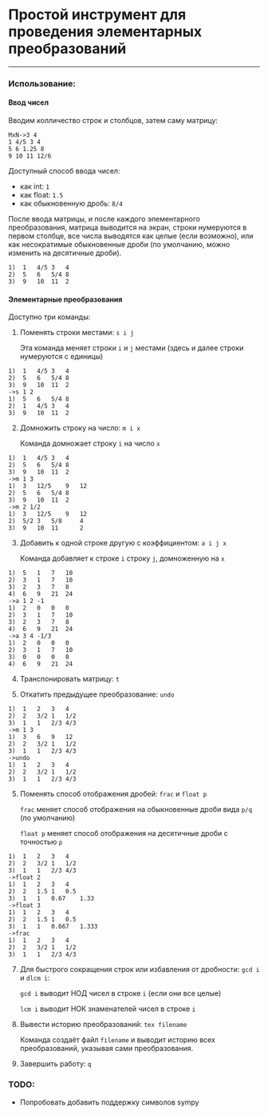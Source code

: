 # Простой инструмент для проведения элементарных преобразований

---

### Использование:
#### Ввод чисел
Вводим колличество строк и столбцов, затем саму матрицу:
```pycon
MxN->3 4
1 4/5 3 4
5 6 1.25 8
9 10 11 12/6
```
Доступный способ ввода чисел:
* как int: `1`
* как float: `1.5`
* как обыкновенную дробь: `8/4`

После ввода матрицы, и после каждого элементарного преобразования,
матрица выводится на экран, строки нумеруются в первом столбце, все числа выводятся как целые
(если возможно), или как несократимые обыкновенные дроби (по умолчанию, можно изменить на десятичные дроби).

```pycon
1)  1   4/5 3   4
2)  5   6   5/4 8
3)  9   10  11  2
```

#### Элементарные преобразования

Доступно три команды: 
1. Поменять строки местами: `s i j`
    
    Эта команда меняет строки `i` и `j` местами (здесь и далее строки
нумеруются с единицы)
```pycon
1)  1   4/5 3   4
2)  5   6   5/4 8
3)  9   10  11  2
->s 1 2
1)  5   6   5/4 8
2)  1   4/5 3   4
3)  9   10  11  2
```
2. Домножить строку на число: `m i x` 
    
    Команда домножает строку `i` на число `x`
```pycon
1)  1   4/5 3   4
2)  5   6   5/4 8
3)  9   10  11  2
->m 1 3
1)  3   12/5    9   12
2)  5   6   5/4 8
3)  9   10  11  2
->m 2 1/2
1)  3   12/5    9   12
2)  5/2 3   5/8     4
3)  9   10  11      2
```
3. Добавить к одной строке другую с коэффициентом: `a i j x`
    
    Команда добавляет к строке `i` строку `j`, домноженную на `x`
```pycon
1)  5   1   7   10
2)  3   1   7   10
3)  2   3   7   8
4)  6   9   21  24
->a 1 2 -1
1)  2   0   0   0
2)  3   1   7   10
3)  2   3   7   8
4)  6   9   21  24
->a 3 4 -1/3
1)  2   0   0   0
2)  3   1   7   10
3)  0   0   0   0
4)  6   9   21  24
```
4. Транспонировать матрицу: `t`

5. Откатить предыдущее преобразование: `undo`
```pycon
1)  1   2   3   4
2)  2   3/2 1   1/2
3)  1   1   2/3 4/3
->m 1 3
1)  3   6   9   12
2)  2   3/2 1   1/2
3)  1   1   2/3 4/3
->undo
1)  1   2   3   4
2)  2   3/2 1   1/2
3)  1   1   2/3 4/3
```
5. Поменять способ отображения дробей: `frac` и `float p`
   
   `frac` меняет способ отображения на обыкновенные дроби вида `p/q` (по умолчанию)
   
   `float p` меняет способ отображения на десятичные дроби с точностью `p`
```pycon
1)  1   2   3   4
2)  2   3/2 1   1/2
3)  1   1   2/3 4/3
->float 2
1)  1   2   3   4
2)  2   1.5 1   0.5
3)  1   1   0.67    1.33
->float 3
1)  1   2   3   4
2)  2   1.5 1   0.5
3)  1   1   0.667   1.333
->frac
1)  1   2   3   4
2)  2   3/2 1   1/2
3)  1   1   2/3 4/3
```
7. Для быстрого сокращения строк или избавления от дробности: `gcd i` и `dlcm i`:
   
   `gcd i` выводит НОД чисел в строке `i` (если они все целые)
   
   `lcm i` выводит НОК знаменателей чисел в строке `i`
8. Вывести историю преобразований: `tex filename`
   
   Команда создаёт файл `filename` и выводит историю всех преобразований,
   указывая сами преобразования.
9. Завершить работу: `q`
### TODO:

* Попробовать добавить поддержку символов sympy

